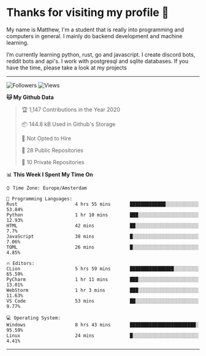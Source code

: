 # Thanks for visiting my profile 👋
My name is Matthew, I'm a student that is really into programming and computers in general. I mainly do backend development and machine learning.


I’m currently learning python, rust, go and javascript. I create discord bots, reddit bots and api's. I work with postgresql and sqlite databases. If you have the time, please take a look at my projects

---
![Followers](https://img.shields.io/github/followers/DankDumpster?style=social)
![Views](https://komarev.com/ghpvc/?username=DankDumpster&style=flat-square&color=green)
<!--START_SECTION:waka-->
**🐱 My Github Data** 

> 🏆 1,147 Contributions in the Year 2020
 > 
> 📦 144.8 kB Used in Github's Storage 
 > 
> 🚫 Not Opted to Hire
 > 
> 📜 28 Public Repositories
 > 
> 🔑 10 Private Repositories 

📊 **This Week I Spent My Time On** 

```text
⌚︎ Time Zone: Europe/Amsterdam

💬 Programming Languages: 
Rust                     4 hrs 55 mins       █████████████░░░░░░░░░░░░   53.84% 
Python                   1 hr 10 mins        ███░░░░░░░░░░░░░░░░░░░░░░   12.93% 
HTML                     42 mins             ██░░░░░░░░░░░░░░░░░░░░░░░   7.7% 
JavaScript               38 mins             █░░░░░░░░░░░░░░░░░░░░░░░░   7.06% 
TOML                     26 mins             █░░░░░░░░░░░░░░░░░░░░░░░░   4.85%

🔥 Editors: 
CLion                    5 hrs 59 mins       ████████████████░░░░░░░░░   65.59% 
PyCharm                  1 hr 11 mins        ███░░░░░░░░░░░░░░░░░░░░░░   13.01% 
WebStorm                 1 hr 3 mins         ███░░░░░░░░░░░░░░░░░░░░░░   11.63% 
VS Code                  53 mins             ██░░░░░░░░░░░░░░░░░░░░░░░   9.77%

💻 Operating System: 
Windows                  8 hrs 43 mins       ████████████████████████░   95.59% 
Linux                    24 mins             █░░░░░░░░░░░░░░░░░░░░░░░░   4.41%

```


<!--END_SECTION:waka-->
-------
